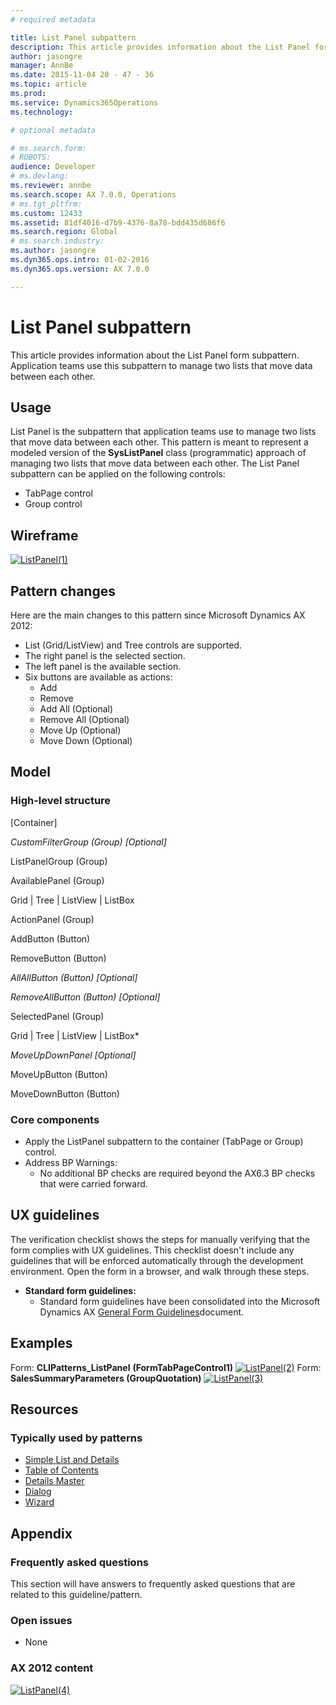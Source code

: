 ```yaml
---
# required metadata

title: List Panel subpattern
description: This article provides information about the List Panel form subpattern. Application teams use this subpattern to manage two lists that move data between each other.
author: jasongre
manager: AnnBe
ms.date: 2015-11-04 20 - 47 - 36
ms.topic: article
ms.prod: 
ms.service: Dynamics365Operations
ms.technology: 

# optional metadata

# ms.search.form: 
# ROBOTS: 
audience: Developer
# ms.devlang: 
ms.reviewer: annbe
ms.search.scope: AX 7.0.0, Operations
# ms.tgt_pltfrm: 
ms.custom: 12433
ms.assetid: 81df4016-d7b9-4376-8a78-bdd435d686f6
ms.search.region: Global
# ms.search.industry: 
ms.author: jasongre
ms.dyn365.ops.intro: 01-02-2016
ms.dyn365.ops.version: AX 7.0.0

---
```


# List Panel subpattern

This article provides information about the List Panel form subpattern. Application teams use this subpattern to manage two lists that move data between each other.

Usage
-----

List Panel is the subpattern that application teams use to manage two lists that move data between each other. This pattern is meant to represent a modeled version of the **SysListPanel** class (programmatic) approach of managing two lists that move data between each other. The List Panel subpattern can be applied on the following controls:

-   TabPage control
-   Group control

## Wireframe
[![ListPanel(1)](./media/listpanel1-1024x339.png)](./media/listpanel1.png)

## Pattern changes
Here are the main changes to this pattern since Microsoft Dynamics AX 2012:

-   List (Grid/ListView) and Tree controls are supported.
-   The right panel is the selected section.
-   The left panel is the available section.
-   Six buttons are available as actions:
    -   Add
    -   Remove
    -   Add All (Optional)
    -   Remove All (Optional)
    -   Move Up (Optional)
    -   Move Down (Optional)

## Model
### High-level structure

\[Container\]

*CustomFilterGroup (Group) \[Optional\]*

ListPanelGroup (Group)

AvailablePanel (Group)

Grid | Tree | ListView | ListBox

ActionPanel (Group)

AddButton (Button)

RemoveButton (Button)

*AllAllButton (Button) \[Optional\]*

*RemoveAllButton (Button) \[Optional\]*

SelectedPanel (Group)

Grid | Tree | ListView | ListBox\*

*MoveUpDownPanel \[Optional\]*

MoveUpButton (Button)

MoveDownButton (Button)

### Core components

-   Apply the ListPanel subpattern to the container (TabPage or Group) control.
-   Address BP Warnings:
    -   No additional BP checks are required beyond the AX6.3 BP checks that were carried forward.

## UX guidelines
The verification checklist shows the steps for manually verifying that the form complies with UX guidelines. This checklist doesn't include any guidelines that will be enforced automatically through the development environment. Open the form in a browser, and walk through these steps.

-   **Standard form guidelines:**
    -   Standard form guidelines have been consolidated into the Microsoft Dynamics AX [General Form Guidelines](general-form-guidelines.md)document.

## Examples
Form: **CLIPatterns\_ListPanel** **(FormTabPageControl1)** [![ListPanel(2)](./media/listpanel2-1024x283.png)](./media/listpanel2.png) Form: **SalesSummaryParameters (GroupQuotation)** [![ListPanel(3)](./media/listpanel3.png)](./media/listpanel3.png)

## Resources
### Typically used by patterns

-   [Simple List and Details](simple-list-details-form-pattern.md)
-   [Table of Contents](table-of-contents-form-pattern.md)
-   [Details Master](details-master-form-pattern.md)
-   [Dialog](dialog-form-pattern.md)
-   [Wizard](wizard-form-pattern.md)

## Appendix
### Frequently asked questions

This section will have answers to frequently asked questions that are related to this guideline/pattern.

### Open issues

-   None

### AX 2012 content

[![ListPanel(4)](./media/listpanel4.png)](./media/listpanel4.png)

